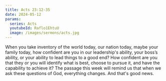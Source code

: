 ```yaml
---
title: Acts 23:12-35
date: 2024-05-12
params:
  series: Acts
  youtubeId: Raflo1EhtuU
  image: /images/sermons/acts.jpg
---
```

When you take inventory of the world today, our nation today, maybe your family today, how confident are you in our leadership's ability, your boss’s ability, or your ability to lead things to a good end? How confident are you that they or you will identify what is best, choose to pursue it, and have the capability to achieve it? The passage this week will remind us that when we ask these questions of God, everything changes. And that's good news.
